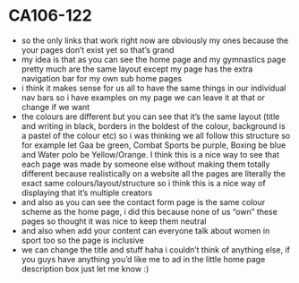 # CA106-122
* so the only links that work right now are obviously my ones because the your pages don’t exist yet so that’s grand
* my idea is that as you can see the home page and my gymnastics page pretty much are the same layout except my page has the extra navigation bar for my own sub home pages
* i think it makes sense for us all to have the same things in our individual nav bars so i have examples on my page we can leave it at that or change if we want
* the colours are different but you can see that it’s the same layout (title and writing in black, borders in the boldest of the colour, background is a pastel of the colour etc) so i was thinking we all follow this structure so for example let Gaa be green, Combat Sports be purple, Boxing be blue and Water polo be Yellow/Orange. I think this is a nice way to see that each page was made by someone else without making them totally different because realistically on a website all the pages are literally the exact same colours/layout/structure so i think this is a nice way of displaying that it’s multiple creators
* and also as you can see the contact form page is the same colour scheme as the home page, i did this because none of us “own” these pages so thought it was nice to keep them neutral
* and also when add your content can everyone talk about women in sport too so the page is inclusive
* we can change the title and stuff haha i couldn’t think of anything else, if you guys have anything you’d like me to ad in the little home page description box just let me know :)
